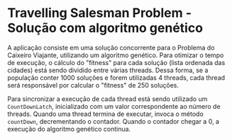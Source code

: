 # Travelling Salesman Problem - Solução com algoritmo genético

A aplicação consiste em uma solução concorrente para o Problema do Caixeiro Viajante, utilizando um algoritmo genético.
Para otimizar o tempo de execução, o cálculo do "fitness" para cada solução (lista ordenada das cidades) está sendo dividido entre várias threads.
Dessa forma, se a população conter 1000 soluções e forem utilizadas 4 threads, cada thread será responsável por calcular o "fitness" de 250 soluções.

Para sincronizar a execução de cada thread está sendo utilizado um `CountDownLatch`, inicializado com um valor correspondente ao número de threads. Quando uma thread termina de executar, invoca o método `countDown`, decrementando o contador. Quando o contador chegar a 0, a execução do algoritmo genético continua. 